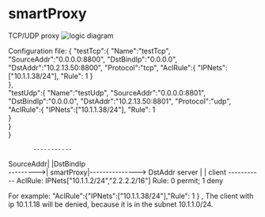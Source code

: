 # smartProxy
TCP/UDP proxy
![logic diagram](https://github.com/chaoyujiang/style-pictures/blob/master/smartProxy.jpg)


Configuration file:
{
    "testTcp":{
        "Name":"testTcp",
        "SourceAddr":"0.0.0.0:8800",
        "DstBindIp":"0.0.0.0",
        "DstAddr":"10.2.13.50:8800",
        "Protocol":"tcp",
        "AclRule":{
                     "IPNets":["10.1.1.38/24"],
                     "Rule": 1 
        }   
    },  
    "testUdp":{
        "Name":"testUdp",
        "SourceAddr":"0.0.0.0:8801",
        "DstBindIp":"0.0.0.0",
        "DstAddr":"10.2.13.50:8801",
        "Protocol":"udp",
        "AclRule":{
                     "IPNets":["10.1.1.38/24"],
                     "Rule": 1   
        }   
    }   
}

           -----------
SourceAddr|           |DstBindIp     
--------->| smartProxy|---------------> DstAddr
   server |           | client
           -----------
AclRule: IPNets["10.1.1.2/24","2.2.2.2/16"]  Rule: 0 permit; 1 deny

For example: "AclRule":{"IPNets":["10.1.1.38/24"],"Rule": 1 } , The client with ip 10.1.1.18 will be denied, because it is in the subnet 10.1.1.0/24. 
